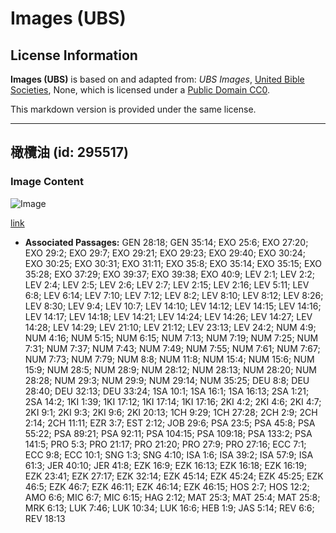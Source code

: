 # Images (UBS)

## License Information

**Images (UBS)** is based on and adapted from: _UBS Images_, [United Bible Societies](https://unitedbiblesocieties.org/), None, which is licensed under a [Public Domain CC0](https://creativecommons.org/public-domain/cc0/).

This markdown version is provided under the same license.



--------------------------------

## 橄欖油 (id: 295517)

### Image Content

![Image](https://cdn.aquifer.bible/aquifer-content/resources/Media/WEB-0539_olive_oil.jpg)

[link](https://cdn.aquifer.bible/aquifer-content/resources/Media/WEB-0539_olive_oil.jpg)

* **Associated Passages:** GEN 28:18; GEN 35:14; EXO 25:6; EXO 27:20; EXO 29:2; EXO 29:7; EXO 29:21; EXO 29:23; EXO 29:40; EXO 30:24; EXO 30:25; EXO 30:31; EXO 31:11; EXO 35:8; EXO 35:14; EXO 35:15; EXO 35:28; EXO 37:29; EXO 39:37; EXO 39:38; EXO 40:9; LEV 2:1; LEV 2:2; LEV 2:4; LEV 2:5; LEV 2:6; LEV 2:7; LEV 2:15; LEV 2:16; LEV 5:11; LEV 6:8; LEV 6:14; LEV 7:10; LEV 7:12; LEV 8:2; LEV 8:10; LEV 8:12; LEV 8:26; LEV 8:30; LEV 9:4; LEV 10:7; LEV 14:10; LEV 14:12; LEV 14:15; LEV 14:16; LEV 14:17; LEV 14:18; LEV 14:21; LEV 14:24; LEV 14:26; LEV 14:27; LEV 14:28; LEV 14:29; LEV 21:10; LEV 21:12; LEV 23:13; LEV 24:2; NUM 4:9; NUM 4:16; NUM 5:15; NUM 6:15; NUM 7:13; NUM 7:19; NUM 7:25; NUM 7:31; NUM 7:37; NUM 7:43; NUM 7:49; NUM 7:55; NUM 7:61; NUM 7:67; NUM 7:73; NUM 7:79; NUM 8:8; NUM 11:8; NUM 15:4; NUM 15:6; NUM 15:9; NUM 28:5; NUM 28:9; NUM 28:12; NUM 28:13; NUM 28:20; NUM 28:28; NUM 29:3; NUM 29:9; NUM 29:14; NUM 35:25; DEU 8:8; DEU 28:40; DEU 32:13; DEU 33:24; 1SA 10:1; 1SA 16:1; 1SA 16:13; 2SA 1:21; 2SA 14:2; 1KI 1:39; 1KI 17:12; 1KI 17:14; 1KI 17:16; 2KI 4:2; 2KI 4:6; 2KI 4:7; 2KI 9:1; 2KI 9:3; 2KI 9:6; 2KI 20:13; 1CH 9:29; 1CH 27:28; 2CH 2:9; 2CH 2:14; 2CH 11:11; EZR 3:7; EST 2:12; JOB 29:6; PSA 23:5; PSA 45:8; PSA 55:22; PSA 89:21; PSA 92:11; PSA 104:15; PSA 109:18; PSA 133:2; PSA 141:5; PRO 5:3; PRO 21:17; PRO 21:20; PRO 27:9; PRO 27:16; ECC 7:1; ECC 9:8; ECC 10:1; SNG 1:3; SNG 4:10; ISA 1:6; ISA 39:2; ISA 57:9; ISA 61:3; JER 40:10; JER 41:8; EZK 16:9; EZK 16:13; EZK 16:18; EZK 16:19; EZK 23:41; EZK 27:17; EZK 32:14; EZK 45:14; EZK 45:24; EZK 45:25; EZK 46:5; EZK 46:7; EZK 46:11; EZK 46:14; EZK 46:15; HOS 2:7; HOS 12:2; AMO 6:6; MIC 6:7; MIC 6:15; HAG 2:12; MAT 25:3; MAT 25:4; MAT 25:8; MRK 6:13; LUK 7:46; LUK 10:34; LUK 16:6; HEB 1:9; JAS 5:14; REV 6:6; REV 18:13

